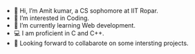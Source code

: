 - 👋 Hi, I’m Amit kumar, a CS sophomore at IIT Ropar.
- 👀 I’m interested in Coding.
- 🌱 I’m currently learning Web development.
- 💻 I am proficient in C and C++.
- 💞️ Looking forward to collabarote on some intersting projects.

<!---
amithrx/amithrx is a ✨ special ✨ repository because its `README.md` (this file) appears on your GitHub profile.
You can click the Preview link to take a look at your changes.
--->
